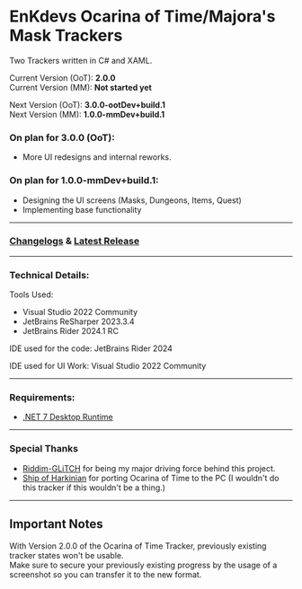 # EnKdevs Ocarina of Time/Majora's Mask Trackers
Two Trackers written in C# and XAML.

Current Version (OoT): <b>2.0.0</b><br/>
Current Version (MM): <b>Not started yet</b>

Next Version (OoT): <b>3.0.0-ootDev+build.1</b><br/>
Next Version (MM): <b>1.0.0-mmDev+build.1</b>
<br/>

### On plan for 3.0.0 (OoT):
- More UI redesigns and internal reworks.

### On plan for 1.0.0-mmDev+build.1:
- Designing the UI screens (Masks, Dungeons, Items, Quest)
- Implementing base functionality

---

### [Changelogs](https://github.com/EnKdev/EnKdevs-Item-Trackers/blob/main/CHANGELOGS.md) & [Latest Release](https://github.com/EnKdev/EnKdevs-Item-Trackers/releases)

---

### Technical Details:

Tools Used:

- Visual Studio 2022 Community
- JetBrains ReSharper 2023.3.4
- JetBrains Rider 2024.1 RC

IDE used for the code: JetBrains Rider 2024

IDE used for UI Work: Visual Studio 2022 Community

---

### Requirements:

- [.NET 7 Desktop Runtime](https://dotnet.microsoft.com/en-us/download/dotnet/7.0)

---

### Special Thanks

- [Riddim-GLiTCH](https://github.com/Riddim-GLiTCH) for being my major driving force behind this project.
- [Ship of Harkinian](https://www.shipofharkinian.com/) for porting Ocarina of Time to the PC (I wouldn't do this tracker if this wouldn't be a thing.)

---

## Important Notes

With Version 2.0.0 of the Ocarina of Time Tracker, previously existing tracker states won't be usable.<br/>
Make sure to secure your previously existing progress by the usage of a screenshot so you can transfer it to the new format.